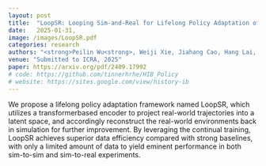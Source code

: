 ```yaml
---
layout: post
title:  "LoopSR: Looping Sim-and-Real for Lifelong Policy Adaptation of Legged Robots"
date:   2025-01-31,
image: /images/LoopSR.pdf
categories: research
authors: "<strong>Peilin Wu<strong>, Weiji Xie, Jiahang Cao, Hang Lai, Weinan Zhang"
venue: "Submitted to ICRA, 2025"
paper: https://arxiv.org/pdf/2409.17992
# code: https://github.com/tinnerhrhe/HIB_Policy
# website: https://sites.google.com/view/history-ib
---
```

We propose a lifelong policy adaptation framework named LoopSR, which utilizes a transformerbased encoder to project real-world trajectories into a latent space, and accordingly reconstruct the real-world environments back in simulation for further improvement. By leveraging the continual training, LoopSR achieves superior data efficiency compared with strong baselines, with only a limited amount of data to yield eminent performance in both sim-to-sim and sim-to-real experiments.